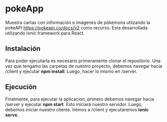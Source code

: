 # pokeApp
Muestra cartas con información e imágenes de pókemons utilzando la pokeAPI https://pokeapi.co/docs/v2 como recurso. Esta desarrollada utilizando ionic framework para React. 

## Instalación

Para poder ejecutarla es necesario primeramente clonar el repositorio. Una vez que tengamo las carpetas de nuestro proyecto, debemos navegar hacia /client y ejecutar **npm install**. Luego, hacer lo mismo en /server.

## Ejecución

Finalmente, para ejecutar la aplicacion, primero debemos navegar hacia /server y ejecutar **npm start**. Esto iniciará nuestro servidor. Luego, debemos iniciar nuestro cliente. Irémos a /client y ejecutaremos **ionic serve**.
